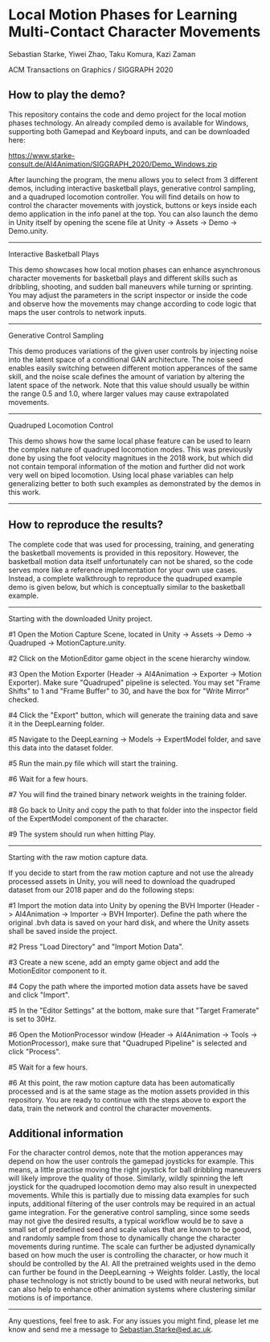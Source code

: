 Local Motion Phases for Learning Multi-Contact Character Movements
============
Sebastian Starke, Yiwei Zhao, Taku Komura, Kazi Zaman

ACM Transactions on Graphics / SIGGRAPH 2020

How to play the demo?
------------
This repository contains the code and demo project for the local motion phases technology. An already compiled demo is available for Windows, supporting both Gamepad and Keyboard inputs, and can be downloaded here:

https://www.starke-consult.de/AI4Animation/SIGGRAPH_2020/Demo_Windows.zip

After launching the program, the menu allows you to select from 3 different demos, including interactive basketball plays, generative control sampling, and a quadruped locomotion controller. You will find details on how to control the character movements with joystick, buttons or keys inside each demo application in the info panel at the top. You can also launch the demo in Unity itself by opening the scene file at Unity -> Assets -> Demo -> Demo.unity.

------------
Interactive Basketball Plays

This demo showcases how local motion phases can enhance asynchronous character movements for basketball plays and different skills such as dribbling, shooting, and sudden ball maneuvers while turning or sprinting.
You may adjust the parameters in the script inspector or inside the code and observe how the movements may change according to code logic that maps the user controls to network inputs.

------------

Generative Control Sampling

This demo produces variations of the given user controls by injecting noise into the latent space of a conditional GAN architecture. The noise seed enables easily switching between different motion apperances of the same skill,
and the noise scale defines the amount of variation by altering the latent space of the network. Note that this value should usually be within the range 0.5 and 1.0, where larger values may cause extrapolated movements.

------------

Quadruped Locomotion Control

This demo shows how the same local phase feature can be used to learn the complex nature of quadruped locomotion modes. This was previously done by using the foot velocity magnitues in the 2018 work, but which did not contain temporal information of the motion and further did not work very well on biped locomotion. Using local phase variables can help generalizing better to both such examples as demonstrated by the demos in this work.

------------

How to reproduce the results?
------------
The complete code that was used for processing, training, and generating the basketball movements is provided in this repository. However, the basketball motion data itself unfortunately can not be shared, so the code serves more like a reference implementation for your own use cases. Instead, a complete walkthrough to reproduce the quadruped example demo is given below, but which is conceptually similar to the basketball example.

------------

Starting with the downloaded Unity project.

#1 Open the Motion Capture Scene, located in Unity -> Assets -> Demo -> Quadruped -> MotionCapture.unity.

#2 Click on the MotionEditor game object in the scene hierarchy window.

#3 Open the Motion Exporter (Header -> AI4Animation -> Exporter -> Motion Exporter). Make sure "Quadruped" pipeline is selected. You may set "Frame Shifts" to 1 and "Frame Buffer" to 30, and have the box for "Write Mirror" checked.

#4 Click the "Export" button, which will generate the training data and save it in the DeepLearning folder.

#5 Navigate to the DeepLearning -> Models -> ExpertModel folder, and save this data into the dataset folder.

#5 Run the main.py file which will start the training.

#6 Wait for a few hours.

#7 You will find the trained binary network weights in the training folder.

#8 Go back to Unity and copy the path to that folder into the inspector field of the ExpertModel component of the character.

#9 The system should run when hitting Play.

------------

Starting with the raw motion capture data.

If you decide to start from the raw motion capture and not use the already processed assets in Unity, you will need to download the quadruped dataset from our 2018 paper and do the following steps:

#1 Import the motion data into Unity by opening the BVH Importer (Header -> AI4Animation -> Importer -> BVH Importer). Define the path where the original .bvh data is saved on your hard disk, and where the Unity assets shall be saved inside the project.

#2 Press "Load Directory" and "Import Motion Data".

#3 Create a new scene, add an empty game object and add the MotionEditor component to it.

#4 Copy the path where the imported motion data assets have be saved and click "Import".

#5 In the "Editor Settings" at the bottom, make sure that "Target Framerate" is set to 30Hz.

#6 Open the MotionProcessor window (Header -> AI4Animation -> Tools -> MotionProcessor), make sure that "Quadruped Pipeline" is selected and click "Process".

#5 Wait for a few hours.

#6 At this point, the raw motion capture data has been automatically processed and is at the same stage as the motion assets provided in this repository. You are ready to continue with the steps above to export the data, train the network and control the character movements.

Additional information
------------

For the character control demos, note that the motion apperances may depend on how the user controls the gamepad joysticks for example. This means, a little practise moving the right joystick for ball dribbling maneuvers will likely improve the quality of those. Similarly, wildly spinning the left joystick for the quadruped locomotion demo may also result in unexpected movements. While this is partially due to missing data examples for such inputs, additional filtering of the user controls may be required in an actual game integration. For the generative control sampling, since some seeds may not give the desired results, a typical workflow would be to save a small set of predefined seed and scale values that are known to be good, and randomly sample from those to dynamically change the character movements during runtime. The scale can further be adjusted dynamically based on how much the user is controlling the character, or how much it should be controlled by the AI. All the pretrained weights used in the demo can further be found in the DeepLearning -> Weights folder. Lastly, the local phase technology is not strictly bound to be used with neural networks, but can also help to enhance other animation systems where clustering similar motions is of importance.

------------
Any questions, feel free to ask. For any issues you might find, please let me know and send me a message to Sebastian.Starke@ed.ac.uk.
